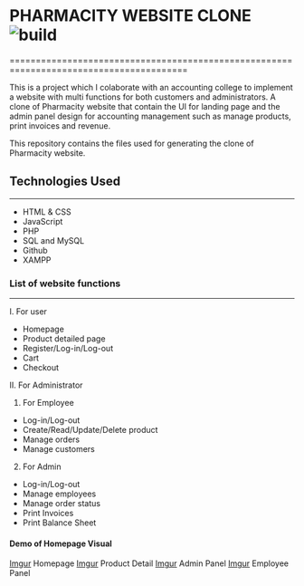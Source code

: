# PHARMACITY WEBSITE CLONE ![build](https://github.com/mono/website/workflows/build/badge.svg)
========================================================================================

This is a project which I colaborate with an accounting college to implement a website with multi functions for both customers and administrators. A clone of Pharmacity website that contain the UI for landing page and the admin panel design for accounting management such as manage products, print invoices and revenue. 


This repository contains the files used for generating the clone of Pharmacity website.

## Technologies Used
---------------------------
- HTML & CSS
- JavaScript
- PHP
- SQL and MySQL
- Github
- XAMPP
  
### List of website functions
--------------------------------------
I. For user
* Homepage
* Product detailed page
* Register/Log-in/Log-out
* Cart
* Checkout

II. For Administrator
1. For Employee
* Log-in/Log-out
* Create/Read/Update/Delete product
* Manage orders
* Manage customers
2. For Admin
* Log-in/Log-out
* Manage employees
* Manage order status
* Print Invoices
* Print Balance Sheet

#### Demo of Homepage Visual
[Imgur](https://i.imgur.com/dauB5Wr.png)
Homepage
[Imgur](https://i.imgur.com/mc9q8df.png)
Product Detail
[Imgur](https://i.imgur.com/ZKRo9yJ.png)
Admin Panel
[Imgur](https://i.imgur.com/H8WqbLN.png)
Employee Panel
